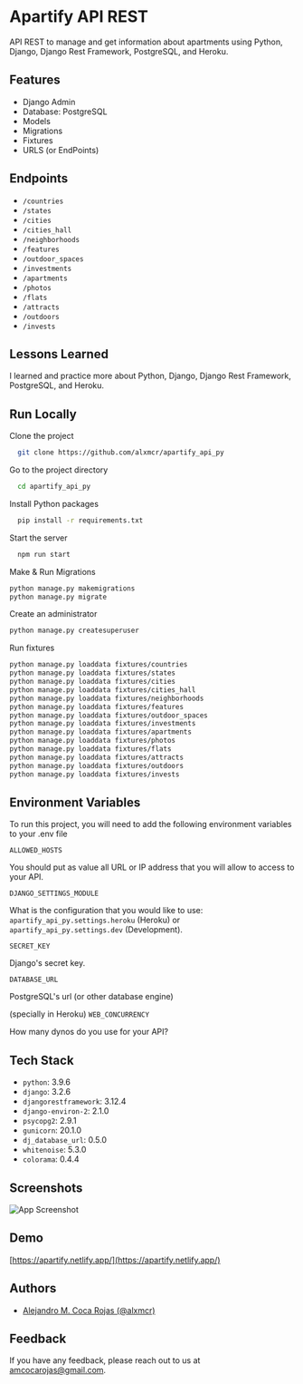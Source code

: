 
# Apartify API REST

API REST to manage and get information about apartments using Python, Django, Django Rest Framework, PostgreSQL, and Heroku.

## Features

- Django Admin
- Database: PostgreSQL
- Models
- Migrations
- Fixtures
- URLS (or EndPoints)

## Endpoints

- `/countries`
- `/states`
- `/cities`
- `/cities_hall`
- `/neighborhoods`
- `/features`
- `/outdoor_spaces`
- `/investments`
- `/apartments`
- `/photos`
- `/flats`
- `/attracts`
- `/outdoors`
- `/invests`
  
## Lessons Learned

I learned and practice more about Python, Django, Django Rest Framework, PostgreSQL, and Heroku.

  
## Run Locally

Clone the project

```bash
  git clone https://github.com/alxmcr/apartify_api_py
```

Go to the project directory

```bash
  cd apartify_api_py
```

Install Python packages

```bash
  pip install -r requirements.txt
```

Start the server

```bash
  npm run start
```

Make & Run Migrations

```bash
python manage.py makemigrations
python manage.py migrate
```

Create an administrator

```bash
python manage.py createsuperuser
```

Run fixtures

```bash
python manage.py loaddata fixtures/countries
python manage.py loaddata fixtures/states
python manage.py loaddata fixtures/cities
python manage.py loaddata fixtures/cities_hall
python manage.py loaddata fixtures/neighborhoods
python manage.py loaddata fixtures/features
python manage.py loaddata fixtures/outdoor_spaces
python manage.py loaddata fixtures/investments
python manage.py loaddata fixtures/apartments
python manage.py loaddata fixtures/photos
python manage.py loaddata fixtures/flats
python manage.py loaddata fixtures/attracts
python manage.py loaddata fixtures/outdoors
python manage.py loaddata fixtures/invests
```

  
## Environment Variables

To run this project, you will need to add the following environment variables to your .env file

`ALLOWED_HOSTS`

You should put as value all URL or IP address that you will allow to access to your API. 

`DJANGO_SETTINGS_MODULE`

What is the configuration that you would like to use: `apartify_api_py.settings.heroku` (Heroku) or `apartify_api_py.settings.dev` (Development).

`SECRET_KEY`

Django's secret key.

`DATABASE_URL`

PostgreSQL's url (or other database engine)

(specially in Heroku) `WEB_CONCURRENCY`

How many dynos do you use for your API?

  
## Tech Stack

- `python`: 3.9.6
- `django`: 3.2.6
- `djangorestframework`: 3.12.4
- `django-environ-2`: 2.1.0
- `psycopg2`: 2.9.1
- `gunicorn`: 20.1.0
- `dj_database_url`: 0.5.0
- `whitenoise`: 5.3.0
- `colorama`: 0.4.4

  
## Screenshots

![App Screenshot](https://res.cloudinary.com/images-alex-projects/image/upload/v1628141624/Portfolio/appartify-assets/images/apartify-home-page_za33wp.png)

  
## Demo

[https://apartify.netlify.app/](https://apartify.netlify.app/)

  
## Authors

- [Alejandro M. Coca Rojas (@alxmcr)](https://www.github.com/alxmcr)

  
## Feedback

If you have any feedback, please reach out to us at amcocarojas@gmail.com.

  